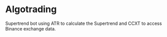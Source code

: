 # Algotrading
Supertrend bot using ATR to calculate the Supertrend and CCXT to access Binance exchange data.
